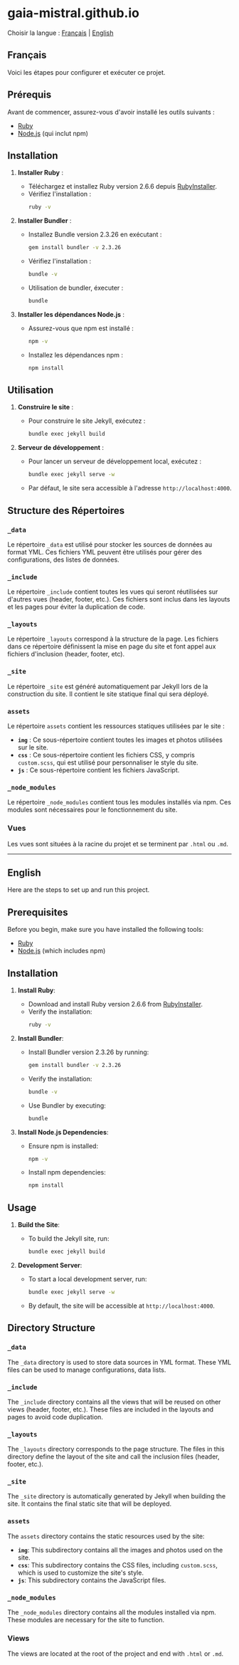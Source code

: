 # gaia-mistral.github.io

Choisir la langue : [Français](#français) | [English](#english)

## Français

<a name="français"></a>

Voici les étapes pour configurer et exécuter ce projet.

## Prérequis

Avant de commencer, assurez-vous d'avoir installé les outils suivants :

- [Ruby](https://rubyinstaller.org/)
- [Node.js](https://nodejs.org/) (qui inclut npm)

## Installation

1. **Installer Ruby** :
   - Téléchargez et installez Ruby version 2.6.6 depuis [RubyInstaller](https://rubyinstaller.org/).
   - Vérifiez l'installation :
     ```sh
     ruby -v
     ```

2. **Installer Bundler** :
   - Installez Bundle version 2.3.26 en exécutant :
     ```sh
     gem install bundler -v 2.3.26
     ```
   - Vérifiez l'installation :
      ```sh
      bundle -v
      ```
    - Utilisation de bundler, éxecuter :
      ```sh
      bundle
      ```

3. **Installer les dépendances Node.js** :
   - Assurez-vous que npm est installé :
     ```sh
     npm -v
     ```
   - Installez les dépendances npm :
     ```sh
     npm install
     ```

## Utilisation

1. **Construire le site** :
   - Pour construire le site Jekyll, exécutez :
     ```sh
     bundle exec jekyll build
     ```

2. **Serveur de développement** :
   - Pour lancer un serveur de développement local, exécutez :
     ```sh
     bundle exec jekyll serve -w
     ```
   - Par défaut, le site sera accessible à l'adresse `http://localhost:4000`.

## Structure des Répertoires

### `_data`

Le répertoire `_data` est utilisé pour stocker les sources de données au format YML. Ces fichiers YML peuvent être utilisés pour gérer des configurations, des listes de données.

### `_include`

Le répertoire `_include` contient toutes les vues qui seront réutilisées sur d'autres vues (header, footer, etc.). Ces fichiers sont inclus dans les layouts et les pages pour éviter la duplication de code.

### `_layouts`

Le répertoire `_layouts` correspond à la structure de la page. Les fichiers dans ce répertoire définissent la mise en page du site et font appel aux fichiers d'inclusion (header, footer, etc).

### `_site`

Le répertoire `_site` est généré automatiquement par Jekyll lors de la construction du site. Il contient le site statique final qui sera déployé.

### `assets`

Le répertoire `assets` contient les ressources statiques utilisées par le site :

- **`img`** : Ce sous-répertoire contient toutes les images et photos utilisées sur le site.
- **`css`** : Ce sous-répertoire contient les fichiers CSS, y compris `custom.scss`, qui est utilisé pour personnaliser le style du site.
- **`js`** : Ce sous-répertoire contient les fichiers JavaScript.

### `_node_modules`

Le répertoire `_node_modules` contient tous les modules installés via npm. Ces modules sont nécessaires pour le fonctionnement du site.

### Vues

Les vues sont situées à la racine du projet et se terminent par `.html` ou `.md`.

---

## English

<a name="english"></a>

Here are the steps to set up and run this project.

## Prerequisites

Before you begin, make sure you have installed the following tools:

- [Ruby](https://rubyinstaller.org/)
- [Node.js](https://nodejs.org/) (which includes npm)

## Installation

1. **Install Ruby**:
   - Download and install Ruby version 2.6.6 from [RubyInstaller](https://rubyinstaller.org/).
   - Verify the installation:
     ```sh
     ruby -v
     ```

2. **Install Bundler**:
   - Install Bundler version 2.3.26 by running:
     ```sh
     gem install bundler -v 2.3.26
     ```
   - Verify the installation:
     ```sh
     bundle -v
     ```
   - Use Bundler by executing:
     ```sh
     bundle
     ```

3. **Install Node.js Dependencies**:
   - Ensure npm is installed:
     ```sh
     npm -v
     ```
   - Install npm dependencies:
     ```sh
     npm install
     ```

## Usage

1. **Build the Site**:
   - To build the Jekyll site, run:
     ```sh
     bundle exec jekyll build
     ```

2. **Development Server**:
   - To start a local development server, run:
     ```sh
     bundle exec jekyll serve -w
     ```
   - By default, the site will be accessible at `http://localhost:4000`.

## Directory Structure

### `_data`

The `_data` directory is used to store data sources in YML format. These YML files can be used to manage configurations, data lists.

### `_include`

The `_include` directory contains all the views that will be reused on other views (header, footer, etc.). These files are included in the layouts and pages to avoid code duplication.

### `_layouts`

The `_layouts` directory corresponds to the page structure. The files in this directory define the layout of the site and call the inclusion files (header, footer, etc.).

### `_site`

The `_site` directory is automatically generated by Jekyll when building the site. It contains the final static site that will be deployed.

### `assets`

The `assets` directory contains the static resources used by the site:

- **`img`**: This subdirectory contains all the images and photos used on the site.
- **`css`**: This subdirectory contains the CSS files, including `custom.scss`, which is used to customize the site's style.
- **`js`**: This subdirectory contains the JavaScript files.

### `_node_modules`

The `_node_modules` directory contains all the modules installed via npm. These modules are necessary for the site to function.

### Views

The views are located at the root of the project and end with `.html` or `.md`.
